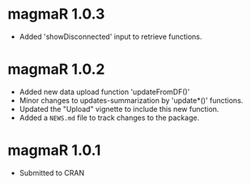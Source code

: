 # magmaR 1.0.3

* Added 'showDisconnected' input to retrieve functions.

# magmaR 1.0.2

* Added new data upload function 'updateFromDF()'
* Minor changes to updates-summarization by 'update*()' functions.
* Updated the "Upload" vignette to include this new function.
* Added a `NEWS.md` file to track changes to the package.

# magmaR 1.0.1

* Submitted to CRAN
